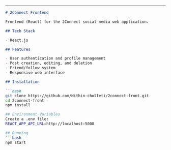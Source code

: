 ---


```markdown
# 2Connect Frontend

Frontend (React) for the 2Connect social media web application.

## Tech Stack

- React.js

## Features

- User authentication and profile management
- Post creation, editing, and deletion
- Friend/follow system
- Responsive web interface

## Installation

```bash
git clone https://github.com/Nithin-cholleti/2connect-front.git
cd 2connect-front
npm install

## Environment Variables
Create a .env file:
REACT_APP_API_URL=http://localhost:5000

## Running
```bash
npm start
